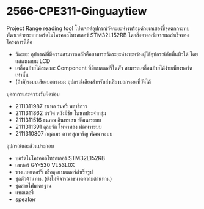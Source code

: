 # 2566-CPE311-Ginguaytiew 
Project Range reading tool
โปรเจกต์อุปกรณ์วัดระยะห่างพร้อมด้วยเลเซอร์ชี้จุดตกกระทบ พัฒนาด้วยระบบบอร์ดไมโครคอลโทรลเลอร์ STM32L152RB โดยสิ่งคาดหวังจากผลสำเร็จของโครงการนี้คือ
- วัดะยะ: อุปกรณ์ที่มีความสามารถหลักคือสามารถวัดระยะห่างระหว่างผู้ใช้อุปกรณ์กับพื้นผิวได้ โดยแสดงผลบน LCD
- เคลื่อนย้ายได้สะดวก: Component ที่มีแบตเตอรี่ในตัว สามารถเคลื่อนย้ายได้ง่ายเพียงบอร์ดเท่านั้น
- (ถ้ามี)ระบบเสียงบอกระยะ: อุปกรณ์เสียงสำหรับส่งเสียงบอกระยะที่วัดได้

บุคลากรและความรับผิดชอบ
- 2111311987 ธนพล ร่มศรี พลาธิการ
- 2111311862 สรวิศ หวังมีชัย โฆษกประจำกลุ่ม
- 2111311516 ธนภณ อินทรเสน พัฒนาระบบ
- 2111311391 ดุลยวัต โพพาทอง พัฒนาระบบ
- 2111310807 กฤตเมธ ถาวรสุภเจริญ พัฒนาระบบ

อุปกรณ์และส่วนประกอบ
- บอร์ดไมโครคอลโทรลเลอร์ STM32L152RB
- เลเซอร์ GY-530 VL53L0X
- รางเเบตเตอร์รี่ หรือชุดแบตเตอร์สำเร็จรูป
- ชุดตัวต้านทาน (ยังไม่พิจารณาขนาดความต้านทาน)
- ชุดสายไฟมาตรฐาน
- แบตเตอรี่
- speaker
